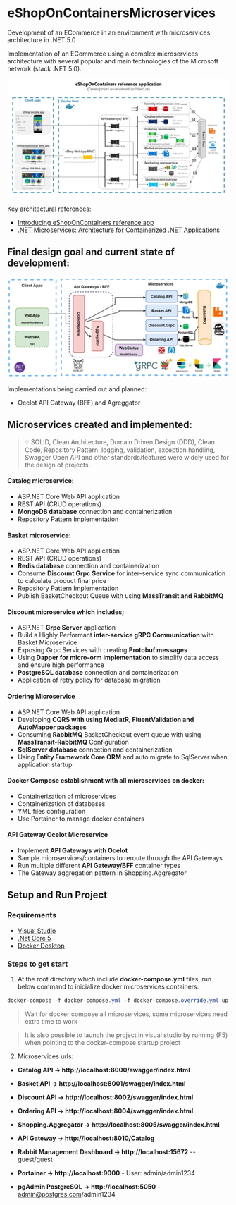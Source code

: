 # eShopOnContainersMicroservices
Development of an ECommerce in an environment with microservices architecture in .NET 5.0

Implementation of an ECommerce using a complex microservices architecture with several popular and main technologies of the Microsoft network (stack .NET 5.0).

![Microsoft_eShopOn](/helperResourcesAssets/eShopOnContainers-Architecture-Microsoft.png)

Key architectural references:
* [Introducing eShopOnContainers reference app](https://docs.microsoft.com/en-us/dotnet/architecture/cloud-native/introduce-eshoponcontainers-reference-app)
* [.NET Microservices: Architecture for Containerized .NET Applications](https://docs.microsoft.com/en-us/dotnet/architecture/microservices/)

## Final design goal and current state of development:

![Microservices_Arch_Applied](/helperResourcesAssets/Applied%20Project%20Architecture.png)

Implementations being carried out and planned:
- Ocelot API Gateway (BFF) and Agreggator

## Microservices created and implemented:

> 💡 SOLID, Clean Architecture, Domain Driven Design (DDD), Clean Code, Repository Pattern, logging, validation, exception handling, Swagger Open API and other standards/features were widely used for the design of projects.

#### Catalog microservice: 
* ASP.NET Core Web API application 
* REST API (CRUD operations)
* **MongoDB database** connection and containerization
* Repository Pattern Implementation

#### Basket microservice: 
* ASP.NET Core Web API application 
* REST API (CRUD operations)
* **Redis database** connection and containerization
* Consume **Discount Grpc Service** for inter-service sync communication to calculate product final price
* Repository Pattern Implementation
* Publish BasketCheckout Queue with using **MassTransit and RabbitMQ**

#### Discount microservice which includes;
* ASP.NET **Grpc Server** application
* Build a Highly Performant **inter-service gRPC Communication** with Basket Microservice
* Exposing Grpc Services with creating **Protobuf messages**
* Using **Dapper for micro-orm implementation** to simplify data access and ensure high performance
* **PostgreSQL database** connection and containerization
* Application of retry policy for database migration

#### Ordering Microservice
* ASP.NET Core Web API application 
* Developing **CQRS with using MediatR, FluentValidation and AutoMapper packages**
* Consuming **RabbitMQ** BasketCheckout event queue with using **MassTransit-RabbitMQ** Configuration
* **SqlServer database** connection and containerization
* Using **Entity Framework Core ORM** and auto migrate to SqlServer when application startup

#### Docker Compose establishment with all microservices on docker:
* Containerization of microservices
* Containerization of databases
* YML files configuration
* Use Portainer to manage docker containers

#### API Gateway Ocelot Microservice
* Implement **API Gateways with Ocelot**
* Sample microservices/containers to reroute through the API Gateways
* Run multiple different **API Gateway/BFF** container types	
* The Gateway aggregation pattern in Shopping.Aggregator

## Setup and Run Project

### Requirements

* [Visual Studio](https://visualstudio.microsoft.com/downloads/)
* [.Net Core 5](https://dotnet.microsoft.com/download/dotnet-core/5)
* [Docker Desktop](https://www.docker.com/products/docker-desktop)

### Steps to get start

1. At the root directory which include **docker-compose.yml** files, run below command to inicialize docker microservices containers:
```csharp
docker-compose -f docker-compose.yml -f docker-compose.override.yml up -d
```
> Wait for docker compose all microservices, some microservices need extra time to work

> It is also possible to launch the project in visual studio by running (F5) when pointing to the docker-compose startup project

2. Microservices urls:

* **Catalog API -> http://localhost:8000/swagger/index.html**
* **Basket API -> http://localhost:8001/swagger/index.html**
* **Discount API -> http://localhost:8002/swagger/index.html**
* **Ordering API -> http://localhost:8004/swagger/index.html**
* **Shopping.Aggregator -> http://localhost:8005/swagger/index.html**
* **API Gateway -> http://localhost:8010/Catalog**

* **Rabbit Management Dashboard -> http://localhost:15672** -- guest/guest
* **Portainer -> http://localhost:9000** - User: admin/admin1234
* **pgAdmin PostgreSQL -> http://localhost:5050** - admin@postgres.com/admin1234
